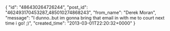  {
   "id": "486430264726244",
   "post_id": "462493170453287_485010274868243",
   "from_name": "Derek Moran",
   "message": "I dunno..but im gonna bring that email in with me to court next time i go! ;)",
   "created_time": "2013-03-01T22:20:32+0000"
 }
